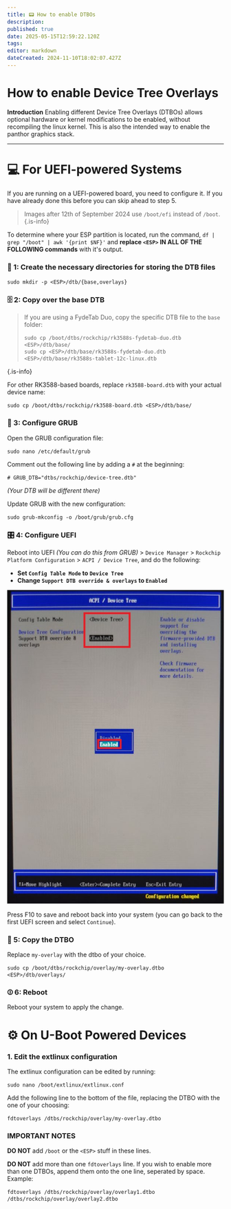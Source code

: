 ```yaml
---
title: 📟 How to enable DTBOs
description: 
published: true
date: 2025-05-15T12:59:22.120Z
tags: 
editor: markdown
dateCreated: 2024-11-10T18:02:07.427Z
---
```


# How to enable Device Tree Overlays
**Introduction**
Enabling different Device Tree Overlays (DTBOs) allows optional hardware or kernel modifications to be enabled, without recompiling the linux kernel.
This is also the intended way to enable the panthor graphics stack.

---

# 💻 For UEFI-powered Systems
If you are running on a UEFI-powered board, you need to configure it.
If you have already done this before you can skip ahead to step 5.

> Images after 12th of September 2024 use `/boot/efi` instead of `/boot`.
{.is-info}

To determine where your ESP partition is located, run the command,
`df | grep "/boot" | awk '{print $NF}'` and **replace **`<ESP>`** IN ALL OF THE FOLLOWING commands** with it's output.

### 📁 1: Create the necessary directories for storing the DTB files

```
sudo mkdir -p <ESP>/dtb/{base,overlays}
```

### 🗄️ 2: Copy over the base DTB

> If you are using a FydeTab Duo, copy the specific DTB file to the `base` folder:
> 
> ```
> sudo cp /boot/dtbs/rockchip/rk3588s-fydetab-duo.dtb <ESP>/dtb/base/
> sudo cp <ESP>/dtb/base/rk3588s-fydetab-duo.dtb <ESP>/dtb/base/rk3588s-tablet-12c-linux.dtb
> ```
{.is-info}

For other RK3588-based boards, replace `rk3588-board.dtb` with your actual device name:

``` 
sudo cp /boot/dtbs/rockchip/rk3588-board.dtb <ESP>/dtb/base/
```

### 🫘 3: Configure GRUB
Open the GRUB configuration file:
```
sudo nano /etc/default/grub
```

Comment out the following line by adding a `#` at the beginning:
```
# GRUB_DTB="dtbs/rockchip/device-tree.dtb"
```
*(Your DTB will be different there)*
  
Update GRUB with the new configuration:
```
sudo grub-mkconfig -o /boot/grub/grub.cfg
```

### 🎛️ 4: Configure UEFI
Reboot into UEFI *(You can do this from GRUB)* > `Device Manager` > `Rockchip Platform Configuration` > `ACPI / Device Tree`, and do the following:

- **Set `Config Table Mode` to `Device Tree`**
- **Change `Support DTB override & overlays` to `Enabled`**

![](/panthor/enable_tree_dtb_in_uefi.jpg)

Press F10 to save and reboot back into your system (you can go back to the first UEFI screen and select `Continue`).

### 🔄 5: Copy the DTBO
Replace `my-overlay` with the dtbo of your choice. 
``` 
sudo cp /boot/dtbs/rockchip/overlay/my-overlay.dtbo <ESP>/dtb/overlays/
```

### ⏼ 6: Reboot
Reboot your system to apply the change.

# ⚙️ On U-Boot Powered Devices
### 1. Edit the extlinux configuration

The extlinux configuration can be edited by running:

```  
sudo nano /boot/extlinux/extlinux.conf
``` 

Add the following line to the bottom of the file, replacing the DTBO with the one of your choosing:

```  
fdtoverlays /dtbs/rockchip/overlay/my-overlay.dtbo
``` 

### IMPORTANT NOTES
**DO NOT** add `/boot` or the `<ESP>` stuff in these lines.

**DO NOT** add more than one `fdtoverlays` line.
If you wish to enable more than one DTBOs, append them onto the one line, seperated by space.
Example:

```
fdtoverlays /dtbs/rockchip/overlay/overlay1.dtbo /dtbs/rockchip/overlay/overlay2.dtbo
```